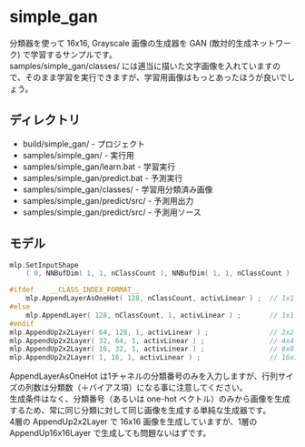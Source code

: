 ﻿# simple_gan

分類器を使って 16x16, Grayscale 画像の生成器を GAN (敵対的生成ネットワーク) で学習するサンプルです。  
samples/simple_gan/classes/ には適当に描いた文字画像を入れていますので、そのまま学習を実行できますが、学習用画像はもっとあったほうが良いでしょう。



## ディレクトリ

- build/simple_gan/ - プロジェクト
- samples/simple_gan/ - 実行用
- samples/simple_gan/learn.bat - 学習実行
- samples/simple_gan/predict.bat - 予測実行
- samples/simple_gan/classes/ - 学習用分類済み画像
- samples/simple_gan/predict/src/ - 予測用出力
- samples/simple_gan/predict/src/ - 予測用ソース


## モデル

```cpp
mlp.SetInputShape
    ( 0, NNBufDim( 1, 1, nClassCount ), NNBufDim( 1, 1, nClassCount )  ) ;

#ifdef    __CLASS_INDEX_FORMAT__
    mlp.AppendLayerAsOneHot( 128, nClassCount, activLinear ) ;  // 1x1
#else
    mlp.AppendLayer( 128, nClassCount, 1, activLinear ) ;       // 1x1
#endif
mlp.AppendUp2x2Layer( 64, 128, 1, activLinear ) ;               // 2x2
mlp.AppendUp2x2Layer( 32, 64, 1, activLinear ) ;                // 4x4
mlp.AppendUp2x2Layer( 16, 32, 1, activLinear ) ;                // 8x8
mlp.AppendUp2x2Layer( 1, 16, 1, activLinear ) ;                 // 16x16
```

AppendLayerAsOneHot は1チャネルの分類番号のみを入力しますが、行列サイズの列数は分類数（＋バイアス項）になる事に注意してください。  
生成条件はなく、分類番号（あるいは one-hot ベクトル）のみから画像を生成するため、常に同じ分類に対して同じ画像を生成する単純な生成器です。  
4層の AppendUp2x2Layer で 16x16 画像を生成していますが、1層の AppendUp16x16Layer で生成しても問題ないはずです。


